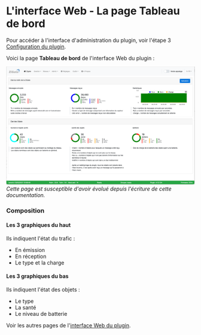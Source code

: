 # L'interface Web - La page Tableau de bord

Pour accéder à l'interface d'administration du plugin, voir l'étape 3 [Configuration du plugin](Plugin_Configuration.md).

Voici la page __Tableau de bord__ de l'interface Web du plugin :

![Tableau de bord du plugin](Images/FR_WebUI-Tableau-de-bord.png)
*Cette page est susceptible d'avoir évolué depuis l'écriture de cette documentation.*

### Composition

#### Les 3 graphiques du haut

Ils indiquent l'état du trafic :
* En émission
* En réception
* Le type et la charge

#### Les 3 graphiques du bas

Ils indiquent l'état des objets :
* Le type
* La santé
* Le niveau de batterie

Voir les autres pages de l'[interface Web du plugin](Home.md#linterface-web-du-plugin).
